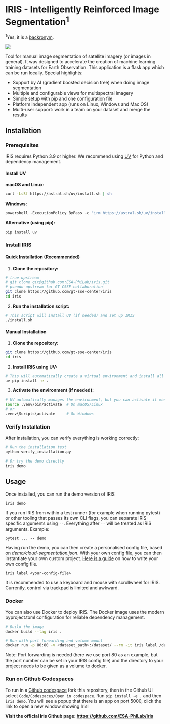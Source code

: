 # IRIS - Intelligently Reinforced Image Segmentation<sup>1</sup>
<sup>1</sup>Yes, it is a <a href="https://en.wikipedia.org/wiki/Backronym">backronym</a>.

<img src="preview/segmentation.png" />

Tool for manual image segmentation of satellite imagery (or images in general). It was designed to accelerate the creation of machine learning training datasets for Earth Observation. This application is a flask app which can be run locally. Special highlights:
* Support by AI (gradient boosted decision tree) when doing image segmentation
* Multiple and configurable views for multispectral imagery
* Simple setup with pip and one configuration file
* Platform independent app (runs on Linux, Windows and Mac OS)
* Multi-user support: work in a team on your dataset and merge the results

## Installation

### Prerequisites

IRIS requires Python 3.9 or higher. We recommend using [UV](https://docs.astral.sh/uv/) for Python and dependency management.

#### Install UV

**macOS and Linux:**
```bash
curl -LsSf https://astral.sh/uv/install.sh | sh
```

**Windows:**
```powershell
powershell -ExecutionPolicy ByPass -c "irm https://astral.sh/uv/install.ps1 | iex"
```

**Alternative (using pip):**
```bash
pip install uv
```

### Install IRIS

#### Quick Installation (Recommended)

1. **Clone the repository:**
```bash
# true upstream
# git clone git@github.com:ESA-PhiLab/iris.git
# pseudo-upstream for GT CSSE collaboration
git clone https://github.com/gt-sse-center/iris
cd iris
```

2. **Run the installation script:**
```bash
# This script will install UV (if needed) and set up IRIS
./install.sh
```

#### Manual Installation

1. **Clone the repository:**
```bash
git clone https://github.com/gt-sse-center/iris
cd iris
```

2. **Install IRIS using UV:**
```bash
# This will automatically create a virtual environment and install all dependencies
uv pip install -e .
```

3. **Activate the environment (if needed):**
```bash
# UV automatically manages the environment, but you can activate it manually if needed
source .venv/bin/activate  # On macOS/Linux
# or
.venv\Scripts\activate     # On Windows
```

### Verify Installation

After installation, you can verify everything is working correctly:

```bash
# Run the installation test
python verify_installation.py

# Or try the demo directly
iris demo
```


## Usage

Once installed, you can run the demo version of IRIS

```
iris demo
```

If you run IRIS from within a test runner (for example when running pytest) or other tooling that passes its own CLI flags, you can separate IRIS-specific arguments using `--`. Everything after `--` will be treated as IRIS arguments. Example:

```
pytest ... -- demo
```

Having run the demo, you can then create a personalised config file, based on _demo/cloud-segmentation.json_. With your own config file, you can then instantiate your own custom project. <a href="https://github.com/ESA-PhiLab/iris/blob/master/docs/config.md">Here is a guide</a> on how to write your own config file.

```
iris label <your-config-file>
```

It is recommended to use a keyboard and mouse with scrollwheel for IRIS. Currently, control via trackpad is limited and awkward.

### Docker

You can also use Docker to deploy IRIS. The Docker image uses the modern pyproject.toml configuration for reliable dependency management.

```bash
# Build the image
docker build --tag iris .

# Run with port forwarding and volume mount
docker run -p 80:80 -v <dataset_path>:/dataset/ --rm -it iris label /dataset/cloud-segmentation.json
```

Note: Port forwarding is needed (here we use port 80 as an example, but the port number can be set in your IRIS config file) and the directory to your project needs to be given as a volume to docker.

### Run on Github Codespaces
To run in a [Github codespace](https://docs.github.com/en/codespaces/overview) fork this repository, then in the Github UI select `Code/Codespaces/Open in codespace`. Run `pip install -e .` and then `iris demo`. You will see a popup that there is an app on port 5000, click the link to open a new window showing Iris!


**Visit the official iris Github page:  https://github.com/ESA-PhiLab/iris**

